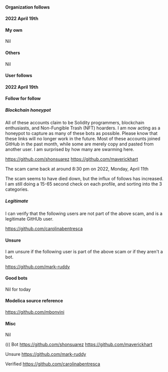 
#### Organization follows

#### 2022 April 19th

#### My own

Nil 

#### Others

Nil

#### User follows

#### 2022 April 19th

#### Follow for follow

##### Blockchain honeypot

All of these accounts claim to be Solidity programmers, blockchain enthusiasts, and Non-Fungible Trash (NFT) hoarders. I am now acting as a honeypot to capture as many of these bots as possible. Please know that these links will no longer work in the future. Most of these accounts joined GitHub in the past month, while some are merely copy and pasted from another user. I am surprised by how many are swarming here.

https://github.com/shonsuarez
https://github.com/maverickhart

The scam came back at around 8:30 pm on 2022, Monday, April 11th

The scam seems to have died down, but the influx of follows has increased. I am still doing a 15-65 second check on each profile, and sorting into the 3 categories.

##### Legitimate

I can verify that the following users are not part of the above scam, and is a legitimate GitHUb user.

https://github.com/carolinabentresca

#### Unsure

I am unsure if the following user is part of the above scam or if they aren't a bot.

https://github.com/mark-ruddy

#### Good bots

Nil for today

#### Modelica source reference

https://github.com/mbonvini

#### Misc

Nil


(((
Bot
https://github.com/shonsuarez
https://github.com/maverickhart

Unsure
https://github.com/mark-ruddy

Verified
https://github.com/carolinabentresca
